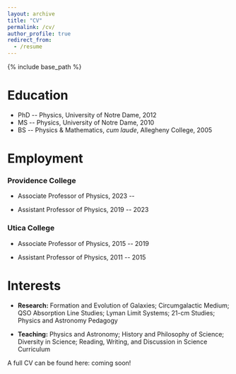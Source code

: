 ```yaml
---
layout: archive
title: "CV"
permalink: /cv/
author_profile: true
redirect_from:
  - /resume
---
```


{% include base_path %}

Education
======
* PhD -- Physics, University of Notre Dame, 2012
* MS --  Physics, University of Notre Dame, 2010
* BS -- Physics & Mathematics, *cum laude*, Allegheny College, 2005

Employment
======
### Providence College
* Associate Professor of Physics, 2023 --

* Assistant Professor of Physics, 2019 -- 2023

### Utica College

* Associate Professor of Physics, 2015 -- 2019
  
* Assistant Professor of Physics, 2011 -- 2015
  
Interests
======
* **Research:** Formation and Evolution of Galaxies; Circumgalactic Medium; QSO Absorption Line Studies; Lyman Limit Systems; 21-cm Studies; Physics and Astronomy Pedagogy

* **Teaching:** Physics and Astronomy; History and Philosophy of Science; Diversity in Science; Reading, Writing, and Discussion in Science Curriculum

A full CV can be found here: coming soon!
